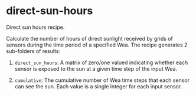 # direct-sun-hours

Direct sun hours recipe.

Calculate the number of hours of direct sunlight received by grids of sensors during
the time period of a specified Wea. The recipe generates 2 sub-folders of results:

1. `direct_sun_hours`: A matrix of zero/one valued indicating whether each sensor
  is exposed to the sun at a given time step of the input Wea.

2. `cumulative`: The cumulative number of Wea time steps that each sensor can see the
  sun. Each value is a single integer for each input sensor.
